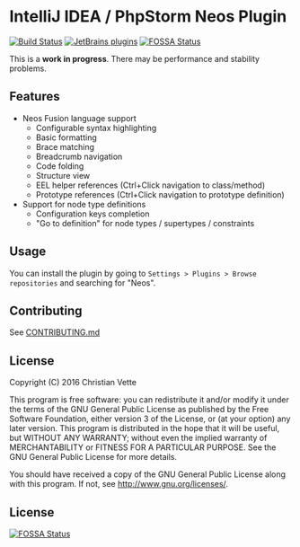 IntelliJ IDEA / PhpStorm Neos Plugin
====================================
[![Build Status](https://travis-ci.org/cvette/intellij-neos.svg?branch=master)](https://travis-ci.org/cvette/intellij-neos)
[![JetBrains plugins](https://img.shields.io/jetbrains/plugin/d/9362-neos-support.svg)](https://plugins.jetbrains.com/plugin/9362-neos-support)
[![FOSSA Status](https://app.fossa.io/api/projects/git%2Bgithub.com%2Fcvette%2Fintellij-neos.svg?type=shield)](https://app.fossa.io/projects/git%2Bgithub.com%2Fcvette%2Fintellij-neos?ref=badge_shield)

This is a **work in progress**. There may be performance and stability problems.

Features
--------

* Neos Fusion language support
  * Configurable syntax highlighting
  * Basic formatting
  * Brace matching
  * Breadcrumb navigation
  * Code folding
  * Structure view
  * EEL helper references (Ctrl+Click navigation to class/method)
  * Prototype references (Ctrl+Click navigation to prototype definition)
* Support for node type definitions
  * Configuration keys completion
  * "Go to definition" for node types / supertypes / constraints

Usage
-----
You can install the plugin by going to `Settings > Plugins > Browse repositories` and searching for "Neos".

Contributing
------------
See [CONTRIBUTING.md](CONTRIBUTING.md)

License
-------
Copyright (C) 2016  Christian Vette

This program is free software: you can redistribute it and/or modify it under the terms of the GNU General Public License as published by the Free Software Foundation, either version 3 of the License, or (at your option) any later version. This program is distributed in the hope that it will be useful, but WITHOUT ANY WARRANTY; without even the implied warranty of MERCHANTABILITY or FITNESS FOR A PARTICULAR PURPOSE.  See the GNU General Public License for more details.

You should have received a copy of the GNU General Public License along with this program.  If not, see <http://www.gnu.org/licenses/>.


## License
[![FOSSA Status](https://app.fossa.io/api/projects/git%2Bgithub.com%2Fcvette%2Fintellij-neos.svg?type=large)](https://app.fossa.io/projects/git%2Bgithub.com%2Fcvette%2Fintellij-neos?ref=badge_large)